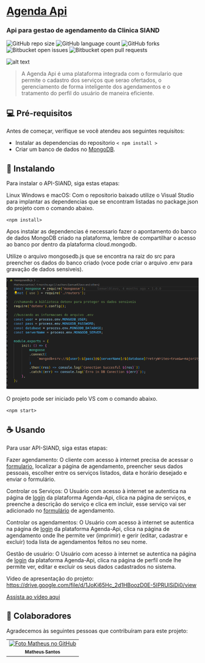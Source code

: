 # [Agenda Api](https://api-siand-esqe.onrender.com/)
<h3>Api para gestao de agendamento da Clinica SIAND</h3>

![GitHub repo size](https://img.shields.io/github/repo-size/SamuelOlavo/API-SIAND?style=for-the-badge)
![GitHub language count](https://img.shields.io/github/languages/count/SamuelOlavo/API-SIAND?style=for-the-badge)
![GitHub forks](https://img.shields.io/github/forks/SamuelOlavo/API-SIAND?style=for-the-badge)
![Bitbucket open issues](https://img.shields.io/bitbucket/issues/SamuelOlavo/API-SIAND?style=for-the-badge)
![Bitbucket open pull requests](https://img.shields.io/bitbucket/pr-raw/SamuelOlavo/API-SIAND?style=for-the-badge)


<!-- [![](https://www.youtube.com/watch?v=8JJ101D3knE)](html/Img/preset.webm) -->


![alt text](html/Img/preset.gif)

<!-- 
<img src="./html/Img/agenda3.jpeg.png" alt="Exemplo imagem"> -->

> A Agenda Api é uma plataforma integrada com o formulario que permite o cadastro dos serviços que serao ofertados, o gerenciamento de forma inteligente dos agendamentos e o tratamento do perfil do usuário de maneira eficiente.

<!-- ### Ajustes e melhorias

O projeto ainda está em desenvolvimento e as próximas atualizações serão voltadas nas seguintes tarefas:

- [x] Tarefa 1
- [x] Tarefa 2
- [x] Tarefa 3
- [ ] Tarefa 4
- [ ] Tarefa 5 -->

## 💻 Pré-requisitos

Antes de começar, verifique se você atendeu aos seguintes requisitos:

- Instalar as dependencias do repositorio `< npm install >`
- Criar um banco de dados no [MongoDB](https://cloud.mongodb.com/).  
<!-- - Sistema desenvolvido em NodeJS. `<Windows / Linux / Mac>`. -->
<!-- - Você leu `<guia / link / documentação_relacionada_ao_projeto>`. -->


## 🚀 Instalando <API-SIAND>

Para instalar o API-SIAND, siga estas etapas:

Linux Windows e macOS:
Com o repositorio baixado utilize o Visual Studio para implantar as dependencias que se encontram listadas no package.json do projeto com o comando abaixo.

```
<npm install>
```

Apos instalar as dependencias é necessario fazer o apontamento do banco de dados MongoDB criado na plataforma, lembre de compartilhar o acesso ao banco por dentro da plataforma cloud.mongodb.

Utilize o arquivo mongosedb.js que se encontra na raiz do src para preencher os dados do banco criado (voce pode criar o arquivo .env para gravação de dados sensiveis).

![alt text](html/Img/image.png)


O projeto pode ser iniciado pelo VS com o comando abaixo.

```
<npm start>
```

## ☕ Usando <API-SIAND>

Para usar API-SIAND, siga estas etapas:

Fazer agendamento: O cliente com acesso à internet precisa de acessar o [formulario](http://localhost:3000/old%20formulario.html), localizar a página de agendamento, preencher seus dados pessoais, escolher entre os serviços listados, data e horário desejado e enviar o formulário.

Controlar os Serviços: O Usuário com acesso à internet se autentica na página de [login](http://localhost:3000/login.html) da plataforma Agenda-Api, clica na página de serviços, e preenche a descrição do serviço e clica em incluir, esse serviço vai ser adicionado no [formulário](http://localhost:3000/old%20formulario.html) de agendamento.

Controlar os agendamentos: O Usuário com acesso à internet se autentica na página de [login](http://localhost:3000/login.html) da plataforma Agenda-Api, clica na página de agendamento onde lhe permite ver (imprimir) e gerir (editar, cadastrar e excluir) toda lista de agendamentos feitos no seu nome.

Gestão de usuário: O Usuário com acesso à internet se autentica na página de [login](http://localhost:3000/login.html) da plataforma Agenda-Api, clica na página de perfil onde lhe permite ver, editar e excluir os seus dados cadastrados no sistema.



Video de apresentação do projeto: https://drive.google.com/file/d/1JoKi65Hc_2d1HBoozD0E-5IPRUlSiDi0/view

[Assista ao vídeo aqui](https://www.youtube.com/watch?v=UJ6HcbUBq5Y)




## 🤝 Colaboradores

Agradecemos às seguintes pessoas que contribuíram para este projeto:

<table>
  <tr>
    <td align="center">
      <a href="#" title="defina o titulo do link">
        <img src="https://avatars.githubusercontent.com/u/73472526?v=4" width="100px;" alt="Foto Matheus no GitHub"/><br>
        <sub>
          <b>Matheus Santos</b>
        </sub>
      </a>
    </td>
  </tr>
</table>
